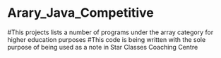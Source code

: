 # Arary_Java_Competitive
#This projects lists a number of programs under the array category for higher education purposes
#This code is being written with the sole purpose of being used as a note in Star Classes Coaching Centre
